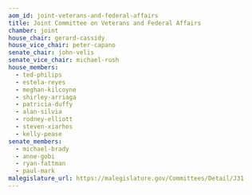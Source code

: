 ```yaml
---
aom_id: joint-veterans-and-federal-affairs
title: Joint Committee on Veterans and Federal Affairs
chamber: joint
house_chair: gerard-cassidy
house_vice_chair: peter-capano
senate_chair: john-velis
senate_vice_chair: michael-rush
house_members:
  - ted-philips
  - estela-reyes
  - meghan-kilcoyne
  - shirley-arriaga
  - patricia-duffy
  - alan-silvia
  - rodney-elliott
  - steven-xiarhos
  - kelly-pease
senate_members:
  - michael-brady
  - anne-gobi
  - ryan-fattman
  - paul-mark
malegislature_url: https://malegislature.gov/Committees/Detail/J31
---
```

